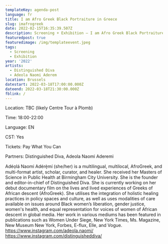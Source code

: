 ```yaml
---
templateKey: agenda-post
language: fr
title: I am Afro Greek Black Portraiture in Greece
slug: imafrogreek
date: 2022-02-15T16:35:39.507Z
description: Screening + Exhibition – I am Afro Greek Black Portraiture in Greece - Adeola Naomi Aderemi (2022)
featuredpost: true
featuredimage: /img/templateevent.jpeg
tags:
  - Screening
  - Exhibition
year: '2022'
artists:
  - Distinguished Diva
  - Adeola Naomi Aderem
location: Brussels
datestart: 2022-03-18T17:00:00.000Z
dateend: 2022-03-18T21:30:00.000Z
fblink: /
---
```



Location: TBC (likely Centre Tour à Plomb)

Time: 18:00-22:00

Language: EN

CST: Yes

Tickets: Pay What You Can

Partners: Distinguished Diva, Adeola Naomi Aderemi



Adéọlá Naomi Adérè̩mí (she/her) is a multilingual, multilocal, AfroGreek, and multi-format artist, scholar, curator, and healer. She received her Masters of Science in Public Health at Birmingham City University. She is the founder and editor-in-chief of Distinguished Diva. She is currently working on her debut documentary film on the lives and lived experiences of Greeks of African descent (AfroGreek). She utilises the integration of holistic healing practices in policy spaces and culture, as well as uses modalities of care available on issues around Black women’s liberation, gender justice, women's health, and equal representation for voices of women of African descent in global media. Her work in various mediums has been featured in publications such as Women Under Siege, New York Times, Ms. Magazine, New Museum New York, Forbes, E-flux, Elle, and Vogue.
https://www.instagram.com/adeola.naomi/
https://www.instagram.com/distinguisheddiva/
